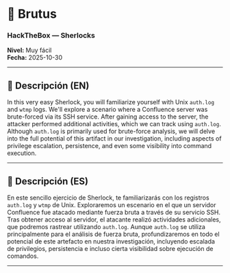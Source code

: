 # 📝 Brutus

### HackTheBox — Sherlocks

**Nivel:** Muy fácil  
**Fecha:** 2025-10-30

---

## 🔎 Descripción (EN)
In this very easy Sherlock, you will familiarize yourself with Unix `auth.log` and `wtmp` logs. We'll explore a scenario where a Confluence server was brute-forced via its SSH service. After gaining access to the server, the attacker performed additional activities, which we can track using `auth.log`. Although `auth.log` is primarily used for brute-force analysis, we will delve into the full potential of this artifact in our investigation, including aspects of privilege escalation, persistence, and even some visibility into command execution.

---

## 🔎 Descripción (ES)
En este sencillo ejercicio de Sherlock, te familiarizarás con los registros `auth.log` y `wtmp` de Unix. Exploraremos un escenario en el que un servidor Confluence fue atacado mediante fuerza bruta a través de su servicio SSH. Tras obtener acceso al servidor, el atacante realizó actividades adicionales, que podremos rastrear utilizando `auth.log`. Aunque `auth.log` se utiliza principalmente para el análisis de fuerza bruta, profundizaremos en todo el potencial de este artefacto en nuestra investigación, incluyendo escalada de privilegios, persistencia e incluso cierta visibilidad sobre ejecución de comandos.

---
<!-- y
## 📁 Artefactos relevantes
- `/var/log/auth.log` — Autenticación SSH, sudo, su, etc.  
- `/var/log/wtmp` — Registra logins/logouts (uso con `last`).  
- `~/.ssh/authorized_keys` — Posible persistencia vía clave SSH.  
- Otros logs (opcionales): `/var/log/syslog`, `~/.bash_history`.

 -->
